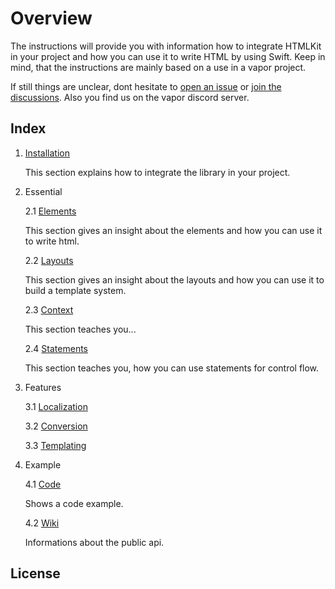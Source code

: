 # Overview

The instructions will provide you with information how to integrate HTMLKit in your project and how you can use it to write HTML by using Swift. Keep in mind, that the instructions are mainly based on a use in a vapor project.

If still things are unclear, dont hesitate to [open an issue](https://github.com/vapor-community/HTMLKit/issues) or [join the discussions](https://github.com/vapor-community/HTMLKit/discussions). Also you find us on the vapor discord server.

## Index

1. [Installation](Instructions/Installation.md)

    This section explains how to integrate the library in your project.

2. Essential

    2.1 [Elements](Essential/Elements.md)
    
    This section gives an insight about the elements and how you can use it to write html.
    
    2.2 [Layouts](Essential/Layouts.md)
    
    This section gives an insight about the layouts and how you can use it to build a template system.
    
    2.3 [Context](Essential/Context.md)
    
    This section teaches you...
    
    2.4 [Statements](Essential/Statements.md)
    
    This section teaches you, how you can use statements for control flow.

3. Features

    3.1 [Localization](Features/Localization.md)
    
    3.2 [Conversion](Features/Conversion.md)
    
    3.3 [Templating](Features/Templating.md)
    

4. Example

    4.1 [Code](https://github.com/vapor-community/HTMLKit/tree/main/Instructions/Example/Page)
    
    Shows a code example.
    
    4.2 [Wiki](https://github.com/vapor-community/HTMLKit/wiki)
    
    Informations about the public api.

## License
